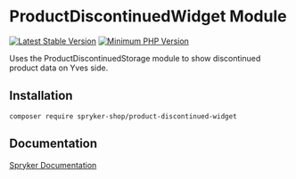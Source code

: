 # ProductDiscontinuedWidget Module
[![Latest Stable Version](https://poser.pugx.org/spryker-shop/product-discontinued-widget/v/stable.svg)](https://packagist.org/packages/spryker-shop/product-discontinued-widget)
[![Minimum PHP Version](https://img.shields.io/badge/php-%3E%3D%208.3-8892BF.svg)](https://php.net/)

Uses the ProductDiscontinuedStorage module to show discontinued product data on Yves side.

## Installation

```
composer require spryker-shop/product-discontinued-widget
```

## Documentation

[Spryker Documentation](https://docs.spryker.com)
